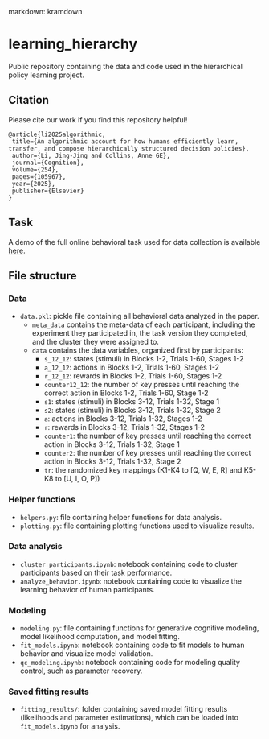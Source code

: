 markdown: kramdown

# learning_hierarchy
Public repository containing the data and code used in the hierarchical policy learning project. 


## Citation

Please cite our work if you find this repository helpful! 

 ```
@article{li2025algorithmic,
  title={An algorithmic account for how humans efficiently learn, transfer, and compose hierarchically structured decision policies},
  author={Li, Jing-Jing and Collins, Anne GE},
  journal={Cognition},
  volume={254},
  pages={105967},
  year={2025},
  publisher={Elsevier}
}
 ```

## Task
A demo of the full online behavioral task used for data collection is available [here](https://experiments-ccn.berkeley.edu/learning_hierarchy_task_demo/exp.html?id=demo).

## File structure

### Data
- `data.pkl`: pickle file containing all behavioral data analyzed in the paper.
	- `meta_data` contains the meta-data of each participant, including the experiment they participated in, the task version they completed, and the cluster they were assigned to. 
	- `data` contains the data variables, organized first by participants: 
		- `s_12_12`: states (stimuli) in Blocks 1-2, Trials 1-60, Stages 1-2
		- `a_12_12`: actions in Blocks 1-2, Trials 1-60, Stages 1-2
		- `r_12_12`: rewards in Blocks 1-2, Trials 1-60, Stages 1-2
		- `counter12_12`: the number of key presses until reaching the correct action in Blocks 1-2, Trials 1-60, Stage 1-2
		- `s1`: states (stimuli) in Blocks 3-12, Trials 1-32, Stage 1
		- `s2`: states (stimuli) in Blocks 3-12, Trials 1-32, Stage 2
		- `a`: actions in Blocks 3-12, Trials 1-32, Stages 1-2
		- `r`: rewards in Blocks 3-12, Trials 1-32, Stages 1-2
		- `counter1`: the number of key presses until reaching the correct action in Blocks 3-12, Trials 1-32, Stage 1
		- `counter2`: the number of key presses until reaching the correct action in Blocks 3-12, Trials 1-32, Stage 2
		- `tr`: the randomized key mappings (K1-K4 to \[Q, W, E, R\] and K5-K8 to \[U, I, O, P\])

### Helper functions
- `helpers.py`: file containing helper functions for data analysis. 
- `plotting.py`: file containing plotting functions used to visualize results. 

### Data analysis
- `cluster_participants.ipynb`: notebook containing code to cluster participants based on their task performance.
- `analyze_behavior.ipynb`: notebook containing code to visualize the learning behavior of human participants. 

### Modeling
- `modeling.py`: file containing functions for generative cognitive modeling, model likelihood computation, and model fitting.
- `fit_models.ipynb`: notebook containing code to fit models to human behavior and visualize model validation. 
- `qc_modeling.ipynb`: notebook containing code for modeling quality control, such as parameter recovery. 

### Saved fitting results
- `fitting_results/`: folder containing saved model fitting results (likelihoods and parameter estimations), which can be loaded into `fit_models.ipynb` for analysis. 
